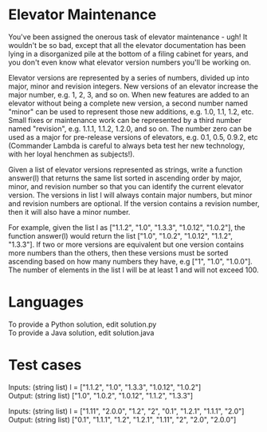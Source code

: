 Elevator Maintenance
====================
You've been assigned the onerous task of elevator maintenance - ugh! It wouldn't be so bad, except that all the elevator documentation has been lying in a disorganized pile at the bottom of a filing cabinet for years, and you don't even know what elevator version numbers you'll be working on.

Elevator versions are represented by a series of numbers, divided up into major, minor and revision integers. New versions of an elevator increase the major number, e.g. 1, 2, 3, and so on. When new features are added to an elevator without being a complete new version, a second number named "minor" can be used to represent those new additions, e.g. 1.0, 1.1, 1.2, etc. Small fixes or maintenance work can be represented by a third number named "revision", e.g. 1.1.1, 1.1.2, 1.2.0, and so on. The number zero can be used as a major for pre-release versions of elevators, e.g. 0.1, 0.5, 0.9.2, etc (Commander Lambda is careful to always beta test her new technology, with her loyal henchmen as subjects!).

Given a list of elevator versions represented as strings, write a function answer(l) that returns the same list sorted in ascending order by major, minor, and revision number so that you can identify the current elevator version. The versions in list l will always contain major numbers, but minor and revision numbers are optional. If the version contains a revision number, then it will also have a minor number.

For example, given the list l as ["1.1.2", "1.0", "1.3.3", "1.0.12", "1.0.2"], the function answer(l) would return the list ["1.0", "1.0.2", "1.0.12", "1.1.2", "1.3.3"]. If two or more versions are equivalent but one version contains more numbers than the others, then these versions must be sorted ascending based on how many numbers they have, e.g ["1", "1.0", "1.0.0"]. The number of elements in the list l will be at least 1 and will not exceed 100.

Languages
==========
To provide a Python solution, edit solution.py <br> To provide a Java solution, edit solution.java

Test cases
==========
Inputs: (string list) l = ["1.1.2", "1.0", "1.3.3", "1.0.12", "1.0.2"] <br> Output: (string list) ["1.0", "1.0.2", "1.0.12", "1.1.2", "1.3.3"]

Inputs: (string list) l = ["1.11", "2.0.0", "1.2", "2", "0.1", "1.2.1", "1.1.1", "2.0"] <br> Output: (string list) ["0.1", "1.1.1", "1.2", "1.2.1", "1.11", "2", "2.0", "2.0.0"]
